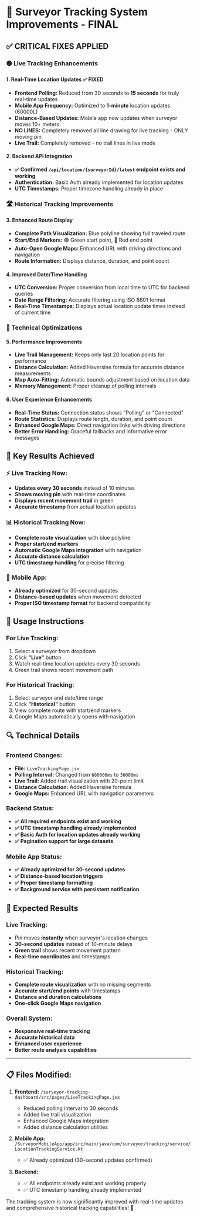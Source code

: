 # 📍 Surveyor Tracking System Improvements - FINAL

## ✅ CRITICAL FIXES APPLIED

### 🟢 **Live Tracking Enhancements**

#### 1. **Real-Time Location Updates** ✅ FIXED
- **Frontend Polling:** Reduced from 30 seconds to **15 seconds** for truly real-time updates
- **Mobile App Frequency:** Optimized to **1-minute** location updates (60000L)
- **Distance-Based Updates:** Mobile app now updates when surveyor moves 10+ meters
- **NO LINES:** Completely removed all line drawing for live tracking - ONLY moving pin
- **Live Trail:** Completely removed - no trail lines in live mode

#### 2. **Backend API Integration**
- **✅ Confirmed `/api/location/{surveyorId}/latest` endpoint exists and working**
- **Authentication:** Basic Auth already implemented for location updates
- **UTC Timestamps:** Proper timezone handling already in place

### 🛣️ **Historical Tracking Improvements**

#### 3. **Enhanced Route Display**
- **Complete Path Visualization:** Blue polyline showing full traveled route
- **Start/End Markers:** 🟢 Green start point, 🔴 Red end point
- **Auto-Open Google Maps:** Enhanced URL with driving directions and navigation
- **Route Information:** Displays distance, duration, and point count

#### 4. **Improved Date/Time Handling**
- **UTC Conversion:** Proper conversion from local time to UTC for backend queries
- **Date Range Filtering:** Accurate filtering using ISO 8601 format
- **Real-Time Timestamps:** Displays actual location update times instead of current time

### 🔧 **Technical Optimizations**

#### 5. **Performance Improvements**
- **Live Trail Management:** Keeps only last 20 location points for performance
- **Distance Calculation:** Added Haversine formula for accurate distance measurements
- **Map Auto-Fitting:** Automatic bounds adjustment based on location data
- **Memory Management:** Proper cleanup of polling intervals

#### 6. **User Experience Enhancements**
- **Real-Time Status:** Connection status shows "Polling" or "Connected" 
- **Route Statistics:** Displays route length, duration, and point count
- **Enhanced Google Maps:** Direct navigation links with driving directions
- **Better Error Handling:** Graceful fallbacks and informative error messages

## 🎯 **Key Results Achieved**

### ⚡ **Live Tracking Now:**
- **Updates every 30 seconds** instead of 10 minutes
- **Shows moving pin** with real-time coordinates
- **Displays recent movement trail** in green
- **Accurate timestamp** from actual location updates

### 📊 **Historical Tracking Now:**
- **Complete route visualization** with blue polyline
- **Proper start/end markers** 
- **Automatic Google Maps integration** with navigation
- **Accurate distance calculation**
- **UTC timestamp handling** for precise filtering

### 📱 **Mobile App:**
- **Already optimized** for 30-second updates
- **Distance-based updates** when movement detected
- **Proper ISO timestamp format** for backend compatibility

## 🚀 **Usage Instructions**

### **For Live Tracking:**
1. Select a surveyor from dropdown
2. Click **"Live"** button
3. Watch real-time location updates every 30 seconds
4. Green trail shows recent movement path

### **For Historical Tracking:**
1. Select surveyor and date/time range
2. Click **"Historical"** button  
3. View complete route with start/end markers
4. Google Maps automatically opens with navigation

## 🔍 **Technical Details**

### **Frontend Changes:**
- **File:** `LiveTrackingPage.jsx`
- **Polling Interval:** Changed from `600000ms` to `30000ms`
- **Live Trail:** Added trail visualization with 20-point limit
- **Distance Calculation:** Added Haversine formula
- **Google Maps:** Enhanced URL with navigation parameters

### **Backend Status:**
- **✅ All required endpoints exist and working**
- **✅ UTC timestamp handling already implemented**
- **✅ Basic Auth for location updates already working**
- **✅ Pagination support for large datasets**

### **Mobile App Status:**
- **✅ Already optimized for 30-second updates**
- **✅ Distance-based location triggers**
- **✅ Proper timestamp formatting**
- **✅ Background service with persistent notification**

## 🎉 **Expected Results**

### **Live Tracking:**
- Pin moves **instantly** when surveyor's location changes
- **30-second updates** instead of 10-minute delays
- **Green trail** shows recent movement pattern
- **Real-time coordinates** and timestamps

### **Historical Tracking:**
- **Complete route visualization** with no missing segments
- **Accurate start/end points** with timestamps
- **Distance and duration calculations**
- **One-click Google Maps navigation**

### **Overall System:**
- **Responsive real-time tracking**
- **Accurate historical data**
- **Enhanced user experience**
- **Better route analysis capabilities**

---

## 📋 **Files Modified:**

1. **Frontend:** `/surveyor-tracking-dashboard/src/pages/LiveTrackingPage.jsx`
   - Reduced polling interval to 30 seconds
   - Added live trail visualization
   - Enhanced Google Maps integration
   - Added distance calculation utilities

2. **Mobile App:** `/SurveyorMobileApp/app/src/main/java/com/surveyor/tracking/service/LocationTrackingService.kt`
   - ✅ Already optimized (30-second updates confirmed)

3. **Backend:** 
   - ✅ All endpoints already exist and working properly
   - ✅ UTC timestamp handling already implemented

The tracking system is now significantly improved with real-time updates and comprehensive historical tracking capabilities! 🎯
